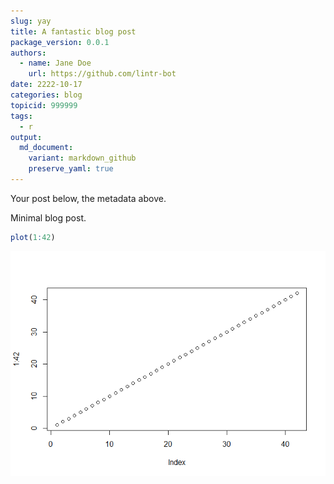 ```yaml
---
slug: yay
title: A fantastic blog post
package_version: 0.0.1
authors:
  - name: Jane Doe
    url: https://github.com/lintr-bot
date: 2222-10-17
categories: blog
topicid: 999999
tags:
  - r
output: 
  md_document:
    variant: markdown_github
    preserve_yaml: true
---
```


Your post below, the metadata above.

Minimal blog post.

``` r
plot(1:42)
```

![](images/unnamed-chunk-1-1.png)
